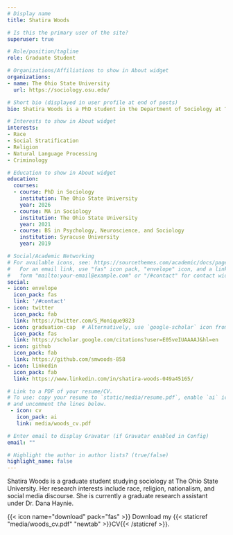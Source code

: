 ```yaml
---
# Display name
title: Shatira Woods

# Is this the primary user of the site?
superuser: true

# Role/position/tagline
role: Graduate Student

# Organizations/Affiliations to show in About widget
organizations:
- name: The Ohio State University
  url: https://sociology.osu.edu/

# Short bio (displayed in user profile at end of posts)
bio: Shatira Woods is a PhD student in the Department of Sociology at The Ohio State University. 

# Interests to show in About widget
interests:
- Race
- Social Stratification
- Religion
- Natural Language Processing
- Criminology

# Education to show in About widget
education:
  courses:
  - course: PhD in Sociology
    institution: The Ohio State University
    year: 2026
  - course: MA in Sociology
    institution: The Ohio State University
    year: 2021
  - course: BS in Psychology, Neuroscience, and Sociology
    institution: Syracuse University
    year: 2019

# Social/Academic Networking
# For available icons, see: https://sourcethemes.com/academic/docs/page-builder/#icons
#   For an email link, use "fas" icon pack, "envelope" icon, and a link in the
#   form "mailto:your-email@example.com" or "/#contact" for contact widget.
social:
- icon: envelope
  icon_pack: fas
  link: '/#contact'
- icon: twitter
  icon_pack: fab
  link: https://twitter.com/S_Monique9823
- icon: graduation-cap  # Alternatively, use `google-scholar` icon from `ai` icon pack
  icon_pack: fas
  link: https://scholar.google.com/citations?user=E05veIUAAAAJ&hl=en
- icon: github
  icon_pack: fab
  link: https://github.com/smwoods-858
- icon: linkedin
  icon_pack: fab
  link: https://www.linkedin.com/in/shatira-woods-049a45165/

# Link to a PDF of your resume/CV.
# To use: copy your resume to `static/media/resume.pdf`, enable `ai` icons in `params.toml`, 
# and uncomment the lines below.
 - icon: cv
   icon_pack: ai
   link: media/woods_cv.pdf

# Enter email to display Gravatar (if Gravatar enabled in Config)
email: ""

# Highlight the author in author lists? (true/false)
highlight_name: false
---
```


Shatira Woods is a graduate student studying sociology at The Ohio State University. Her research interests include race, religion, nationalism, and social media discourse. She is currently a graduate research assistant under Dr. Dana Haynie.


{{< icon name="download" pack="fas" >}} Download my {{< staticref "media/woods_cv.pdf" "newtab" >}}CV{{< /staticref >}}.
